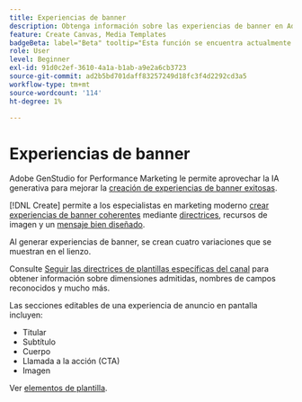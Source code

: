 ```yaml
---
title: Experiencias de banner
description: Obtenga información sobre las experiencias de banner en Adobe GenStudio for Performance Marketing.
feature: Create Canvas, Media Templates
badgeBeta: label="Beta" tooltip="Esta función se encuentra actualmente en Beta, por lo que algunas funciones pueden estar limitadas o sujetas a cambios."
role: User
level: Beginner
exl-id: 91d0c2ef-3610-4a1a-b1ab-a9e2a6cb3723
source-git-commit: ad2b5bd701daff83257249d18fc3f4d2292cd3a5
workflow-type: tm+mt
source-wordcount: '114'
ht-degree: 1%

---
```


# Experiencias de banner

Adobe GenStudio for Performance Marketing le permite aprovechar la IA generativa para mejorar la [creación de experiencias de banner exitosas](/help/user-guide/create/create-banner-experience.md).

[!DNL Create] permite a los especialistas en marketing moderno [crear experiencias de banner coherentes](/help/user-guide/create/create-banner-experience.md) mediante [directrices](/help/user-guide/guidelines/overview.md), recursos de imagen y un [mensaje bien diseñado](/help/user-guide/effective-prompts.md).

Al generar experiencias de banner, se crean cuatro variaciones que se muestran en el lienzo.

Consulte [Seguir las directrices de plantillas específicas del canal](/help/user-guide/content/best-practices-for-templates.md#follow-channel-specific-template-guidelines) para obtener información sobre dimensiones admitidas, nombres de campos reconocidos y mucho más.

Las secciones editables de una experiencia de anuncio en pantalla incluyen:

* Titular
* Subtítulo
* Cuerpo
* Llamada a la acción (CTA)
* Imagen

Ver [elementos de plantilla](/help/user-guide/content/use-templates.md#template-elements).

<!-- ## Character counts

After you generate a set of display ad variants, you can see the character count displayed for each section. Hover over or click into a generated section, such as the subject line or the body, and see the section name and character count for that section.

![Character count](/help/assets/character-count.png){width="500" zoomable="yes"} -->
